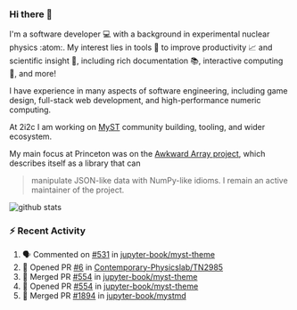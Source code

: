 ### Hi there 👋 

I'm a software developer 💻 with a background in experimental nuclear physics :atom:. My interest lies in tools :wrench: to improve productivity :chart_with_upwards_trend: and scientific insight :telescope:, including rich documentation 📚, interactive computing 🧮, and more! 

I have experience in many aspects of software engineering, including game design, full-stack web development, and high-performance numeric computing. 

At 2i2c I am working on [MyST](https://github.com/jupyter-book/mystmd) community building, tooling, and wider ecosystem. 

My main focus at Princeton was on the [Awkward Array project](awkward-array.org/), which describes itself as a library that can 
> manipulate JSON-like data with NumPy-like idioms. I remain an active maintainer of the project. 

![github stats](https://github-readme-stats.vercel.app/api?username=agoose77&show_icons=true&hide_rank=true&hide_title=true&bg_color=30,e76445,904e95&text_color=efe3ec&icon_color=efe3ec)
<!--
**agoose77/agoose77** is a ✨ _special_ ✨ repository because its `README.md` (this file) appears on your GitHub profile.

Here are some ideas to get you started:

- 🔭 I’m currently working on ...
- 🌱 I’m currently learning ...
- 👯 I’m looking to collaborate on ...
- 🤔 I’m looking for help with ...
- 💬 Ask me about ...
- 📫 How to reach me: ...
- 😄 Pronouns: ...
- ⚡ Fun fact: ...
-->

### :zap: Recent Activity

<!--START_SECTION:activity-->
1. 🗣 Commented on [#531](https://github.com/jupyter-book/myst-theme/pull/531#issuecomment-2702278838) in [jupyter-book/myst-theme](https://github.com/jupyter-book/myst-theme)
2. 💪 Opened PR [#6](https://github.com/Contemporary-Physicslab/TN2985/pull/6) in [Contemporary-Physicslab/TN2985](https://github.com/Contemporary-Physicslab/TN2985)
3. 🎉 Merged PR [#554](https://github.com/jupyter-book/myst-theme/pull/554) in [jupyter-book/myst-theme](https://github.com/jupyter-book/myst-theme)
4. 💪 Opened PR [#554](https://github.com/jupyter-book/myst-theme/pull/554) in [jupyter-book/myst-theme](https://github.com/jupyter-book/myst-theme)
5. 🎉 Merged PR [#1894](https://github.com/jupyter-book/mystmd/pull/1894) in [jupyter-book/mystmd](https://github.com/jupyter-book/mystmd)
<!--END_SECTION:activity-->
